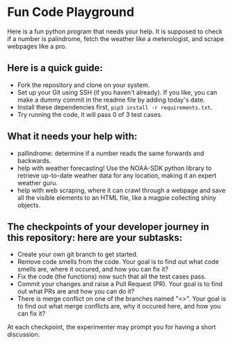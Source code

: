 # Fun Code Playground

Here is a fun python program that needs your help. It is supposed to check if a number is palindrome, fetch the weather like a  meterologist, and scrape webpages like a pro.

## Here is a quick guide:
- Fork the repository and clone on your system.
- Set up your Git using SSH (if you haven't already). If you like, you can make a dummy commit in the readme file by adding today's date.
- Install these dependencies first, `pip3 install -r requirements.txt`.
- Try running the code, it will pass 0 of 3 test cases. 

## What it needs your help with:
- pallindrome: determine if a number reads the same forwards and backwards.
- help with weather forecasting! Use the NOAA-SDK python library to retrieve up-to-date weather data for any location, making it an expert weather guru.
- help with web scraping, where it can crawl through a webpage and save all the visible elements to an HTML file, like a magpie collecting shiny objects.

## The checkpoints of your developer journey in this repository: here are your subtasks:
- Create your own git branch to get started.
- Remove code smells from the code. Your goal is to find out what code smells are, where it occured, and how you can fix it?
- Fix the code (the functions) now such that all the test cases pass.
- Commit your changes and raise a Pull Request (PR). Your goal is to find out what PRs are and how you can do it?
- There is merge conflict on one of the branches named "<>". Your goal is to find out what merge conflicts are, why it occured here, and how you can fix it?

At each checkpoint, the experimenter may prompt you for having a short discussion.
